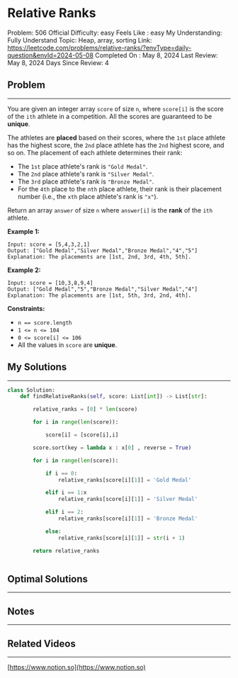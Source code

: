 # Relative Ranks

Problem: 506
Official Difficulty: easy
Feels Like : easy
My Understanding: Fully Understand
Topic: Heap, array, sorting
Link: https://leetcode.com/problems/relative-ranks/?envType=daily-question&envId=2024-05-08
Completed On : May 8, 2024
Last Review: May 8, 2024
Days Since Review: 4

## Problem

---

You are given an integer array `score` of size `n`, where `score[i]` is the score of the `ith` athlete in a competition. All the scores are guaranteed to be **unique**.

The athletes are **placed** based on their scores, where the `1st` place athlete has the highest score, the `2nd` place athlete has the `2nd` highest score, and so on. The placement of each athlete determines their rank:

- The `1st` place athlete's rank is `"Gold Medal"`.
- The `2nd` place athlete's rank is `"Silver Medal"`.
- The `3rd` place athlete's rank is `"Bronze Medal"`.
- For the `4th` place to the `nth` place athlete, their rank is their placement number (i.e., the `xth` place athlete's rank is `"x"`).

Return an array `answer` of size `n` where `answer[i]` is the **rank** of the `ith` athlete.

**Example 1:**

```
Input: score = [5,4,3,2,1]
Output: ["Gold Medal","Silver Medal","Bronze Medal","4","5"]
Explanation: The placements are [1st, 2nd, 3rd, 4th, 5th].
```

**Example 2:**

```
Input: score = [10,3,8,9,4]
Output: ["Gold Medal","5","Bronze Medal","Silver Medal","4"]
Explanation: The placements are [1st, 5th, 3rd, 2nd, 4th].
```

**Constraints:**

- `n == score.length`
- `1 <= n <= 104`
- `0 <= score[i] <= 106`
- All the values in `score` are **unique**.

## My Solutions

---

```python
class Solution:
    def findRelativeRanks(self, score: List[int]) -> List[str]:

        relative_ranks = [0] * len(score)

        for i in range(len(score)):

            score[i] = [score[i],i]

        score.sort(key = lambda x : x[0] , reverse = True)

        for i in range(len(score)):

            if i == 0:
                relative_ranks[score[i][1]] = 'Gold Medal'

            elif i == 1:x
                relative_ranks[score[i][1]] = 'Silver Medal'

            elif i == 2:
                relative_ranks[score[i][1]] = 'Bronze Medal'

            else:
                relative_ranks[score[i][1]] = str(i + 1)

        return relative_ranks
```

```python

```

## Optimal Solutions

---

## Notes

---

 

## Related Videos

---

[https://www.notion.so](https://www.notion.so)